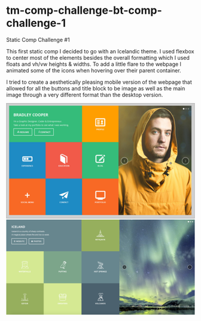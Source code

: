 # tm-comp-challenge-bt-comp-challenge-1
Static Comp Challenge #1

This first static comp I decided to go with an Icelandic theme. I used flexbox to center most of the elements besides the overall formatting which I used floats and vh/vw heights & widths. To add a little flare to the webpage I animated some of the icons when hovering over their parent container.

I tried to create a aesthetically pleasing mobile version of the webpage that allowed for all the buttons and title block to be image as well as the main image through a very different format than the desktop version.

![static-comp-1-template](images/static-comp-1.jpg "Static Comp 1 Template")
![static-comp1-personal](images/static-comp-1.png "Static Comp 1 Personal")
